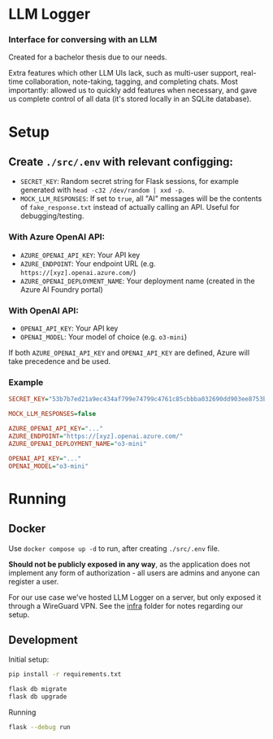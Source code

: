 # LLM Logger
### Interface for conversing with an LLM
Created for a bachelor thesis due to our needs.

Extra features which other LLM UIs lack, such as multi-user support, real-time collaboration, note-taking, tagging, and completing chats. Most importantly: allowed us to quickly add features when necessary, and gave us complete control of all data (it's stored locally in an SQLite database).

# Setup
## Create `./src/.env` with relevant configging:
- `SECRET_KEY`: Random secret string for Flask sessions, for example generated with `head -c32 /dev/random | xxd -p`.
- `MOCK_LLM_RESPONSES`: If set to `true`, all "AI" messages will be the contents of `fake_response.txt` instead of actually calling an API. Useful for debugging/testing.

### With Azure OpenAI API:
- `AZURE_OPENAI_API_KEY`: Your API key
- `AZURE_ENDPOINT`: Your endpoint URL (e.g. `https://[xyz].openai.azure.com/`)
- `AZURE_OPENAI_DEPLOYMENT_NAME`: Your deployment name (created in the Azure AI Foundry portal)

### With OpenAI API:
- `OPENAI_API_KEY`: Your API key
- `OPENAI_MODEL`: Your model of choice (e.g. `o3-mini`)

If both `AZURE_OPENAI_API_KEY` and `OPENAI_API_KEY` are defined, Azure will take precedence and be used.

### Example
```ini
SECRET_KEY="53b7b7ed21a9ec434af799e74799c4761c85cbbba032690dd903ee8753b6ce3da"

MOCK_LLM_RESPONSES=false

AZURE_OPENAI_API_KEY="..."
AZURE_ENDPOINT="https://[xyz].openai.azure.com/"
AZURE_OPENAI_DEPLOYMENT_NAME="o3-mini"

OPENAI_API_KEY="..."
OPENAI_MODEL="o3-mini"
```

# Running
## Docker
Use `docker compose up -d` to run, after creating `./src/.env` file.

**Should not be publicly exposed in any way**, as the application does not implement any form of authorization - all users are admins and anyone can register a user.

For our use case we've hosted LLM Logger on a server, but only exposed it through a WireGuard VPN. See the [infra](./infra/README.md) folder for notes regarding our setup.


## Development
Initial setup:
```bash
pip install -r requirements.txt

flask db migrate
flask db upgrade
```

Running
```bash
flask --debug run
```
